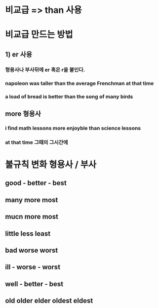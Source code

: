 # 비교급 => than 사용

# 비교급 만드는 방법

## 1) er 사용
### 형용사나 부사뒤에 er 혹은 r을 붙인다.
### napoleon was taller than the average Frenchman at that time
### a load of bread is better than the song of many birds 
## more 형용사

### i find math lessons more enjoyble than science lessons 

### at that time 그때의 그시간에

 

# 불규칙 변화 형용사 / 부사
## good - better - best

## many more most

## mucn more most

## little less least

## bad worse  worst

## ill - worse -  worst

## well - better - best

## old older elder oldest eldest


